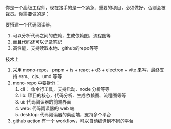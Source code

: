 你是一个高级工程师，现在接手的是一个紧急、重要的项目，必须做好。否则会被裁员。你需要做的是：

要搭建一个代码阅读器，
1. 可以分析代码之间的依赖，生成依赖图，流程图等
2. 而且代码还可以记录笔记
3. 高性能，支持读取本地、github的repo等等

技术上
1. 采用 mono-repo， pnpm + ts + react + d3 + electron + vite 来写，最终支持 esm、cjs、umd 等等
2. mono-repo 中要拆分：
   1.  cli： 命令行工具，支持启动、node 分析等等
   2.  lib: 项目的核心，代码分析、生成依赖图、流程图等等
   3.  ui: 代码阅读器的前端界面
   4.  web: 代码阅读器的 web 端
   5.  desktop: 代码阅读器的桌面端，支持多个平台
3. github action 有一个 workflow，可以自动编译到不同的平台
